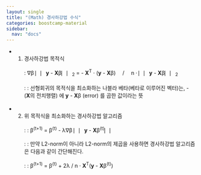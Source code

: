 ```yaml
---
layout: single
title: "(Math) 경사하강법 수식"
categories: boostcamp-material
sidebar:
  nav: "docs"
---
```


- 1) 경사하강법 목적식<br><br>
: ∇β ⎸⎸**y** - **X**β⎸⎸<sub>2</sub> =  - **X**<sup>T</sup> · (**y** - **X**β) &emsp;/&emsp; n · ⎸⎸**y** - **X**β⎸⎸<sub>2</sub><br><br>
: : 선형회귀의 목적식을 최소화하는 나블라 베타(베타로 이루어진 벡터)는, - (**X**의 전치행렬) 에 **y** - **X**β (error) 를 곱한 값이라는 뜻<br><br>
- 2) 위 목적식을 최소화하는 경사하강법 알고리즘<br><br>
: : β<sup>(t+1)</sup> = β<sup>(t)</sup> - λ∇β ⎸⎸**y** - **X**β<sup>(t)</sup>⎸⎸<br><br>
: : 만약 L2-norm이 아니라 L2-norm의 제곱을 사용하면 경사하강법 알고리즘은 다음과 같이 간단해진다.<br><br>
: : β<sup>(t+1)</sup> = β<sup>(t)</sup> + 2λ / n · **X**<sup>T</sup>(**y** - **X**β<sup>(t)</sup>)